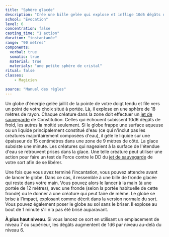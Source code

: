 ```yaml
---
title: "Sphère glacée"
description: "Crée une bille gelée qui explose et inflige 10d6 dégâts de froid."
school: "Évocation"
level: 6
concentration: false
casting_time: "1 action"
duration: "instantanée"
range: "90 mètres"
components:
  verbal: true
  somatic: true
  material: true
  materials: "une petite sphère de cristal"
ritual: false
classes:
    - Magicien

source: "Manuel des règles"
---
```

Un globe d'énergie gelée jaillit de la pointe de votre doigt tendu et file vers un point de votre choix situé à portée. Là, il explose en une sphère de 18 mètres de rayon. Chaque créature dans la zone doit effectuer un [jet de sauvegarde](/utiliser-les-caracteristiques#jets-de-sauvegarde) de Constitution. Celles qui échouent subissent 10d6 dégâts de froid, les autres la moitié seulement. Si le globe frappe une surface aqueuse ou un liquide principalement constitué d'eau (ce qui n'inclut pas les créatures majoritairement composées d'eau), il gèle le liquide sur une épaisseur de 15 centimètres dans une zone de 9 mètres de côté. La glace subsiste une minute. Les créatures qui nageaient à la surface de l'étendue d'eau se retrouvent prises dans la glace. Une telle créature peut utiliser une action pour faire un test de Force contre le DD du [jet de sauvegarde](/utiliser-les-caracteristiques#jets-de-sauvegarde) de votre sort afin de se libérer.

Une fois que vous avez terminé l'incantation, vous pouvez attendre avant de lancer le globe. Dans ce cas, il ressemble à une bille de fronde glacée qui reste dans votre main. Vous pouvez alors le lancer à la main (à une portée de 12 mètres), avec une fronde (selon la portée habituelle de cette fronde) ou le donner à une créature qui peut faire de même. Le globe se brise à l'impact, explosant comme décrit dans la version normale du sort. Vous pouvez également poser le globe au sol sans le briser. Il explose au bout de 1 minute s'il n'a pas été brisé auparavant.

**À plus haut niveau**. Si vous lancez ce sort en utilisant un emplacement de niveau 7 ou supérieur, les dégâts augmentent de 1d6 par niveau au-delà du niveau 6.
